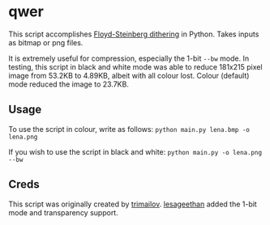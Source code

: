 # qwer

This script accomplishes [Floyd-Steinberg dithering](https://en.wikipedia.org/wiki/Floyd%E2%80%93Steinberg_dithering) in Python. Takes inputs as bitmap or png files. 

It is extremely useful for compression, especially the 1-bit ``--bw`` mode. In testing, this script in black and white mode was able to reduce 181x215 pixel image from 53.2KB to 4.89KB, albeit with all colour lost. Colour (default) mode reduced the image to 23.7KB.

## Usage

To use the script in colour, write as follows: ``python main.py lena.bmp -o lena.png``

If you wish to use the script in black and white: ``python main.py -o lena.png --bw``

## Creds

This script was originally created by [trimailov](https://github.com/trimailov). [lesageethan](https://github.com/lesageethan) added the 1-bit mode and transparency support.